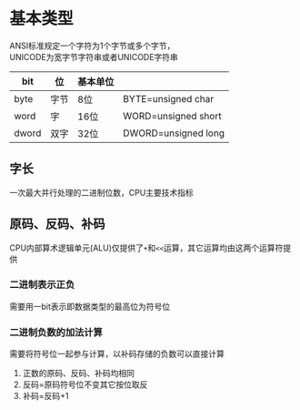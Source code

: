 # 基本类型

ANSI标准规定一个字符为1个字节或多个字节，  
UNICODE为宽字节字符串或者UNICODE字符串

| bit | 位 | 基本单位 |  |
| --- | --- | --- | --- |
| byte | 字节 | 8位 | BYTE=unsigned char |
| word | 字 | 16位 | WORD=unsigned short |
| dword | 双字 | 32位 | DWORD=unsigned long |

## 字长

一次最大并行处理的二进制位数，CPU主要技术指标

## 原码、反码、补码

CPU内部算术逻辑单元\(ALU\)仅提供了`+`和`<<`运算，其它运算均由这两个运算符提供

### 二进制表示正负

需要用一bit表示即数据类型的最高位为符号位

### 二进制负数的加法计算

需要将符号位一起参与计算，以补码存储的负数可以直接计算

1. 正数的原码、反码、补码均相同
2. 反码=原码符号位不变其它按位取反
3. 补码=反码+1



